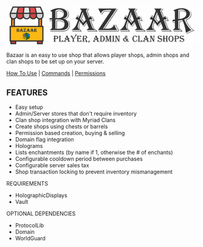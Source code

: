 ![Bazaar](/images/bazaar_logo.png)

Bazaar is an easy to use shop that allows player shops, admin shops and clan shops to be set up on your server.

[How To Use](https://torpkev.github.io/bazaar_docs/howtouse) | [Commands](https://torpkev.github.io/bazaar_docs/commands)  | [Permissions](https://torpkev.github.io/bazaar_docs/permissions) 

## FEATURES
- Easy setup
- Admin/Server stores that don't require inventory
- Clan shop integration with Myriad Clans
- Create shops using chests or barrels
- Permission based creation, buying & selling
- Domain flag integration
- Holograms
- Lists enchantments (by name if 1, otherwise the # of enchants)
- Configurable cooldown period between purchases
- Configurable server sales tax
- Shop transaction locking to prevent inventory mismanagement

REQUIREMENTS
- HolographicDisplays
- Vault


OPTIONAL DEPENDENCIES
- ProtocolLib
- Domain
- WorldGuard

